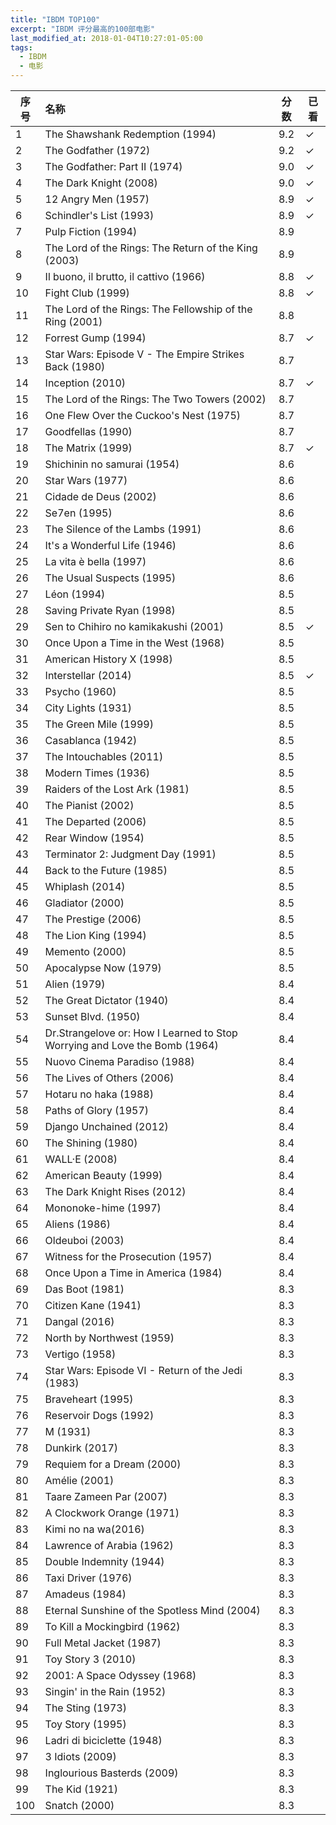 ```yaml
---
title: "IBDM TOP100"
excerpt: "IBDM 评分最高的100部电影"
last_modified_at: 2018-01-04T10:27:01-05:00
tags: 
  - IBDM 
  - 电影
---
```


序号|名称|分数|已看
----|:-|:--:|----|
1| The Shawshank Redemption (1994)|9.2|✓
2|The Godfather (1972)|9.2|✓
3|The Godfather: Part II (1974)|9.0|✓
4|The Dark Knight (2008)|9.0|✓
5|12 Angry Men (1957)|8.9|✓
6|Schindler's List (1993)|8.9|✓
7|Pulp Fiction (1994)|8.9|
8|The Lord of the Rings: The Return of the King (2003)|8.9|
9|Il buono, il brutto, il cattivo (1966)|8.8|✓
10|Fight Club (1999)|8.8|✓
11|The Lord of the Rings: The Fellowship of the Ring (2001)|8.8|
12|Forrest Gump (1994)|8.7|✓
13|Star Wars: Episode V - The Empire Strikes Back (1980)|8.7|
14|Inception (2010)|8.7|✓
15|The Lord of the Rings: The Two Towers (2002)|8.7|
16|One Flew Over the Cuckoo's Nest (1975)|8.7|
17|Goodfellas (1990)|8.7|
18|The Matrix (1999)|8.7|✓
19|Shichinin no samurai (1954)|8.6|
20|Star Wars (1977)|8.6|
21|Cidade de Deus (2002)|8.6|
22|Se7en (1995)|8.6|
23|The Silence of the Lambs (1991)|8.6|
24|It's a Wonderful Life (1946)|8.6|
25|La vita è bella (1997)|8.6|
26|The Usual Suspects (1995)|8.6|
27|Léon (1994)|8.5|
28|Saving Private Ryan (1998)|8.5|
29|Sen to Chihiro no kamikakushi (2001)|8.5|✓
30|Once Upon a Time in the West (1968)|8.5|
31|American History X (1998)|8.5|
32|Interstellar (2014)|8.5|✓
33|Psycho (1960)|8.5|
34|City Lights (1931)|8.5|
35|The Green Mile (1999)|8.5|
36|Casablanca (1942)|8.5|
37|The Intouchables (2011)|8.5|
38|Modern Times (1936)|8.5|
39|Raiders of the Lost Ark (1981)|8.5|
40|The Pianist (2002)|8.5|
41|The Departed (2006)|8.5|
42|Rear Window (1954)|8.5|
43|Terminator 2: Judgment Day (1991)|8.5|
44|Back to the Future (1985)|8.5|
45|Whiplash (2014)|8.5|
46|Gladiator (2000)|8.5|
47|The Prestige (2006)|8.5|
48|The Lion King (1994)|8.5|
49|Memento (2000)|8.5|
50|Apocalypse Now (1979)|8.5|
51|Alien (1979)|8.4|
52|The Great Dictator (1940)|8.4|
53|Sunset Blvd. (1950)|8.4|
54|Dr.Strangelove or: How I Learned to Stop Worrying and Love the Bomb (1964)|8.4|
55|Nuovo Cinema Paradiso (1988)|8.4|
56|The Lives of Others (2006)|8.4|
57|Hotaru no haka (1988)|8.4|
58|Paths of Glory (1957)|8.4|
59|Django Unchained (2012)|8.4|
60|The Shining (1980)|8.4|
61|WALL·E (2008)|8.4|
62|American Beauty (1999)|8.4|
63|The Dark Knight Rises (2012)|8.4|
64|Mononoke-hime (1997)|8.4|
65|Aliens (1986)|8.4|
66|Oldeuboi (2003)|8.4|
67|Witness for the Prosecution (1957)|8.4|
68|Once Upon a Time in America (1984)|8.4|
69|Das Boot (1981)|8.3|
70|Citizen Kane (1941)|8.3|
71|Dangal (2016)|8.3|
72|North by Northwest (1959)|8.3|
73|Vertigo (1958)|8.3|
74|Star Wars: Episode VI - Return of the Jedi (1983)|8.3|
75|Braveheart (1995)|8.3|
76|Reservoir Dogs (1992)|8.3|
77|M (1931)|8.3|
78|Dunkirk (2017)|8.3|
79|Requiem for a Dream (2000)|8.3|
80|Amélie (2001)|8.3|
81|Taare Zameen Par (2007)|8.3|
82|A Clockwork Orange (1971)|8.3|
83|Kimi no na wa(2016)|8.3|
84|Lawrence of Arabia (1962)|8.3|
85|Double Indemnity (1944)|8.3|
86|Taxi Driver (1976)|8.3|
87|Amadeus (1984)|8.3|
88|Eternal Sunshine of the Spotless Mind (2004)|8.3|
89|To Kill a Mockingbird (1962)|8.3|
90|Full Metal Jacket (1987)|8.3|
91|Toy Story 3 (2010)|8.3|
92|2001: A Space Odyssey (1968)|8.3|
93|Singin' in the Rain (1952)|8.3|
94|The Sting (1973)|8.3|
95|Toy Story (1995)|8.3|
96|Ladri di biciclette (1948)|8.3|
97|3 Idiots (2009)|8.3|
98|Inglourious Basterds (2009)|8.3|
99|The Kid (1921)|8.3|
100|Snatch (2000)|8.3|